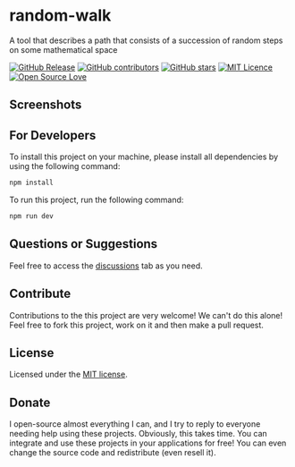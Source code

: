 # random-walk

A tool that describes a path that consists of a succession of random steps on some mathematical space


[![GitHub Release](https://img.shields.io/github/release/thiagodnf/random-walk.svg)](https://github.com/thiagodnf/random-walk/releases/latest)
[![GitHub contributors](https://img.shields.io/github/contributors/thiagodnf/random-walk.svg)](https://github.com/thiagodnf/random-walk/graphs/contributors)
[![GitHub stars](https://img.shields.io/github/stars/thiagodnf/random-walk.svg)](https://github.com/thiagodnf/random-walk)
[![MIT Licence](https://badges.frapsoft.com/os/mit/mit.svg?v=103)](https://opensource.org/licenses/mit-license.php)
[![Open Source Love](https://badges.frapsoft.com/os/v1/open-source.svg?v=103)](https://github.com/ellerbrock/open-source-badges/)

## Screenshots

## For Developers

To install this project on your machine, please install all dependencies by using the following command:

```sh
npm install
```

To run this project, run the following command:

```sh
npm run dev
```

## Questions or Suggestions

Feel free to access the <a href="../../discussions">discussions</a> tab as you need.

## Contribute

Contributions to the this project are very welcome! We can't do this alone! Feel free to fork this project, work on it and then make a pull request.

## License

Licensed under the [MIT license](LICENSE).

## Donate

I open-source almost everything I can, and I try to reply to everyone needing help using these projects. Obviously, this takes time. You can integrate and use these projects in your applications for free! You can even change the source code and redistribute (even resell it).
